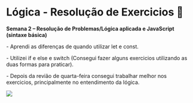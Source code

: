 # Lógica - Resolução de Exercicios 👋

**Semana 2 – Resolução de Problemas/Lógica aplicada e JavaScript (sintaxe básica)**


<p> - Aprendi as diferenças de quando utilizar let e const. </p>
<p> - Utilizei if e else e switch (Consegui fazer alguns exercicios utilizando as duas formas para praticar). </p>
<p> - Depois da revião de quarta-feira consegui trabalhar melhor nos exercicios, principalmente no entendimento da lógica. </p>

![](https://media.giphy.com/media/RpfIXomvjCh8I/giphy.gif)
